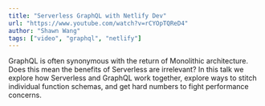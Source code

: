 ```yaml
---
title: "Serverless GraphQL with Netlify Dev"
url: "https://www.youtube.com/watch?v=rCYOpTQReD4"
author: "Shawn Wang"
tags: ["video", "graphql", "netlify"]
---
```


GraphQL is often synonymous with the return of Monolithic architecture. Does this mean the benefits of Serverless are irrelevant? In this talk we explore how Serverless and GraphQL work together, explore ways to stitch individual function schemas, and get hard numbers to fight performance concerns.
